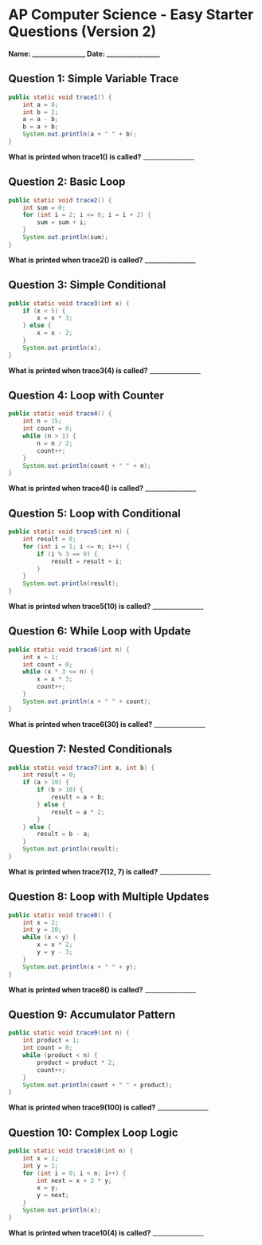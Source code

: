 # AP Computer Science - Easy Starter Questions (Version 2)

**Name: ________________    Date: ________________**

## Question 1: Simple Variable Trace
```java
public static void trace1() {
    int a = 8;
    int b = 2;
    a = a - b;
    b = a + b;
    System.out.println(a + " " + b);
}
```
**What is printed when trace1() is called?** ________________

## Question 2: Basic Loop
```java
public static void trace2() {
    int sum = 0;
    for (int i = 2; i <= 8; i = i + 2) {
        sum = sum + i;
    }
    System.out.println(sum);
}
```
**What is printed when trace2() is called?** ________________

## Question 3: Simple Conditional
```java
public static void trace3(int x) {
    if (x < 5) {
        x = x * 3;
    } else {
        x = x - 2;
    }
    System.out.println(x);
}
```
**What is printed when trace3(4) is called?** ________________

## Question 4: Loop with Counter
```java
public static void trace4() {
    int n = 15;
    int count = 0;
    while (n > 1) {
        n = n / 2;
        count++;
    }
    System.out.println(count + " " + n);
}
```
**What is printed when trace4() is called?** ________________

## Question 5: Loop with Conditional
```java
public static void trace5(int n) {
    int result = 0;
    for (int i = 1; i <= n; i++) {
        if (i % 3 == 0) {
            result = result + i;
        }
    }
    System.out.println(result);
}
```
**What is printed when trace5(10) is called?** ________________

## Question 6: While Loop with Update
```java
public static void trace6(int n) {
    int x = 1;
    int count = 0;
    while (x * 3 <= n) {
        x = x * 3;
        count++;
    }
    System.out.println(x + " " + count);
}
```
**What is printed when trace6(30) is called?** ________________

## Question 7: Nested Conditionals
```java
public static void trace7(int a, int b) {
    int result = 0;
    if (a > 10) {
        if (b > 10) {
            result = a + b;
        } else {
            result = a * 2;
        }
    } else {
        result = b - a;
    }
    System.out.println(result);
}
```
**What is printed when trace7(12, 7) is called?** ________________

## Question 8: Loop with Multiple Updates
```java
public static void trace8() {
    int x = 2;
    int y = 20;
    while (x < y) {
        x = x * 2;
        y = y - 3;
    }
    System.out.println(x + " " + y);
}
```
**What is printed when trace8() is called?** ________________

## Question 9: Accumulator Pattern
```java
public static void trace9(int n) {
    int product = 1;
    int count = 0;
    while (product < n) {
        product = product * 2;
        count++;
    }
    System.out.println(count + " " + product);
}
```
**What is printed when trace9(100) is called?** ________________

## Question 10: Complex Loop Logic
```java
public static void trace10(int n) {
    int x = 1;
    int y = 1;
    for (int i = 0; i < n; i++) {
        int next = x + 2 * y;
        x = y;
        y = next;
    }
    System.out.println(x);
}
```
**What is printed when trace10(4) is called?** ________________